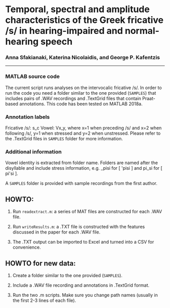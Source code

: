 # Temporal, spectral and amplitude characteristics of the Greek fricative /s/ in hearing-impaired and normal-hearing speech

### Anna Sfakianaki, Katerina Nicolaidis, and George P. Kafentzis
---

### MATLAB source code 

The current script runs analyses on the intervocalic fricative /s/. In order to run the code you need a folder similar to the one provided (`SAMPLES`) that includes pairs of .WAV recordings and .TextGrid files that contain Praat-based annotations. This code has been tested on MATLAB 2018a.

### Annotation labels
Fricative /s/: s_c
Vowel: Vx_y, where x=1 when preceding /s/ and x=2 when following /s/, y=1 when stressed and y=2 when unstressed. Please refer to the .TextGrid files in `SAMPLES` folder for more information.

### Additional information
Vowel identity is extracted from folder name. Folders are named after the disyllable and include stress information, e.g. _pisi for [ 'pisi ] and pi_si for [ pi'si ].

A `SAMPLES` folder is provided with sample recordings from the first author.

## HOWTO:

1. Run `readextract.m`: a series of MAT files are constructed for each .WAV file.

2. Run `writeResults.m`: a .TXT file is constructed with the features discussed in the paper for each .WAV file.

3. The .TXT output can be imported to Excel and turned into a CSV for convenience.

## HOWTO for new data:

1. Create a folder similar to the one provided (`SAMPLES`).

2. Include a .WAV file recording and annotations in .TextGrid format.

3. Run the two .m scripts. Make sure you change path names (usually in the first 2-3 lines of each file).

